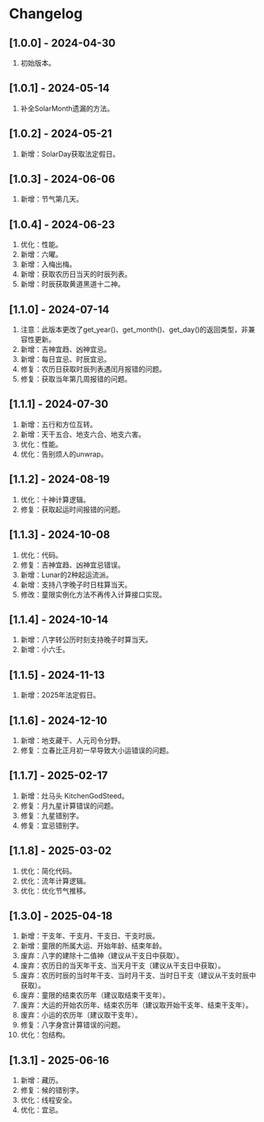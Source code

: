 # Changelog

## [1.0.0] - 2024-04-30
1. 初始版本。

## [1.0.1] - 2024-05-14
1. 补全SolarMonth遗漏的方法。

## [1.0.2] - 2024-05-21
1. 新增：SolarDay获取法定假日。

## [1.0.3] - 2024-06-06
1. 新增：节气第几天。

## [1.0.4] - 2024-06-23
1. 优化：性能。 
2. 新增：六曜。 
3. 新增：入梅出梅。 
4. 新增：获取农历日当天的时辰列表。 
5. 新增：时辰获取黄道黑道十二神。

## [1.1.0] - 2024-07-14
1. 注意：此版本更改了get_year()、get_month()、get_day()的返回类型，非兼容性更新。
2. 新增：吉神宜趋、凶神宜忌。
3. 新增：每日宜忌、时辰宜忌。
4. 修复：农历日获取时辰列表遇闰月报错的问题。
5. 修复：获取当年第几周报错的问题。

## [1.1.1] - 2024-07-30
1. 新增：五行和方位互转。
2. 新增：天干五合、地支六合、地支六害。
3. 优化：性能。
4. 优化：告别烦人的unwrap。

## [1.1.2] - 2024-08-19
1. 优化：十神计算逻辑。
2. 修复：获取起运时间报错的问题。

## [1.1.3] - 2024-10-08
1. 优化：代码。
2. 修复：吉神宜趋、凶神宜忌错误。
3. 新增：Lunar的2种起运流派。
4. 新增：支持八字晚子时日柱算当天。
5. 修改：童限实例化方法不再传入计算接口实现。

## [1.1.4] - 2024-10-14
1. 新增：八字转公历时刻支持晚子时算当天。
2. 新增：小六壬。

## [1.1.5] - 2024-11-13
1. 新增：2025年法定假日。

## [1.1.6] - 2024-12-10
1. 新增：地支藏干、人元司令分野。
2. 修复：立春比正月初一早导致大小运错误的问题。

## [1.1.7] - 2025-02-17
1. 新增：灶马头 KitchenGodSteed。
2. 修复：月九星计算错误的问题。
3. 修复：九星错别字。
4. 修复：宜忌错别字。

## [1.1.8] - 2025-03-02
1. 优化：简化代码。
2. 优化：流年计算逻辑。
3. 优化：优化节气推移。

## [1.3.0] - 2025-04-18
1. 新增：干支年、干支月、干支日、干支时辰。
2. 新增：童限的所属大运、开始年龄、结束年龄。
3. 废弃：八字的建除十二值神（建议从干支日中获取）。
4. 废弃：农历日的当天年干支、当天月干支（建议从干支日中获取）。
5. 废弃：农历时辰的当时年干支、当时月干支、当时日干支（建议从干支时辰中获取）。
6. 废弃：童限的结束农历年（建议取结束干支年）。
7. 废弃：大运的开始农历年、结束农历年（建议取开始干支年、结束干支年）。
8. 废弃：小运的农历年（建议取干支年）。
9. 修复：八字身宫计算错误的问题。
10. 优化：包结构。

## [1.3.1] - 2025-06-16
1. 新增：藏历。
2. 修复：候的错别字。
3. 优化：线程安全。
4. 优化：宜忌。
